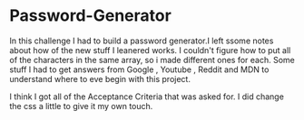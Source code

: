 # Password-Generator
In this challenge I had to build a password generator.I left ssome notes about how of the new stuff I leanered works. I couldn't figure how to put all of the characters in the same array, so i made different ones for each. Some stuff I had to get answers from Google , Youtube , Reddit and MDN to understand where to eve begin with this project.

I think I got all of the Acceptance Criteria that was asked for. I did change the css a little to give it my own touch.